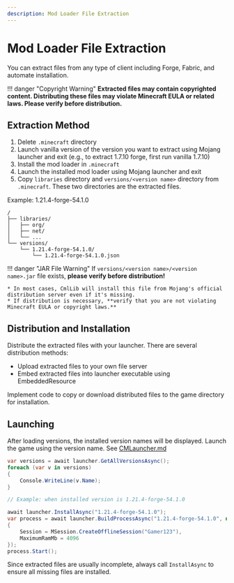 ```yaml
---
description: Mod Loader File Extraction
---
```


# Mod Loader File Extraction

You can extract files from any type of client including Forge, Fabric, and automate installation.

!!! danger "Copyright Warning"
    **Extracted files may contain copyrighted content. Distributing these files may violate Minecraft EULA or related laws. Please verify before distribution.**

## Extraction Method

1. Delete `.minecraft` directory
2. Launch vanilla version of the version you want to extract using Mojang launcher and exit (e.g., to extract 1.7.10 forge, first run vanilla 1.7.10)
3. Install the mod loader in `.minecraft`
4. Launch the installed mod loader using Mojang launcher and exit
5. Copy `libraries` directory and `versions/<version name>` directory from `.minecraft`. These two directories are the extracted files.

Example: 1.21.4-forge-54.1.0

```
/
├── libraries/
│   ├── org/
│   ├── net/
│   └── ...
└── versions/
    └── 1.21.4-forge-54.1.0/
        └── 1.21.4-forge-54.1.0.json
```

!!! danger "JAR File Warning"
    If `versions/<version name>/<version name>.jar` file exists, **please verify before distribution!**

    * In most cases, CmlLib will install this file from Mojang's official distribution server even if it's missing.
    * If distribution is necessary, **verify that you are not violating Minecraft EULA or copyright laws.**

## Distribution and Installation

Distribute the extracted files with your launcher. There are several distribution methods:

* Upload extracted files to your own file server
* Embed extracted files into launcher executable using EmbeddedResource

Implement code to copy or download distributed files to the game directory for installation.

## Launching

After loading versions, the installed version names will be displayed. Launch the game using the version name. See [CMLauncher.md](../getting-started/CMLauncher.md)

```csharp
var versions = await launcher.GetAllVersionsAsync();
foreach (var v in versions)
{
    Console.WriteLine(v.Name);
}

// Example: when installed version is 1.21.4-forge-54.1.0

await launcher.InstallAsync("1.21.4-forge-54.1.0");
var process = await launcher.BuildProcessAsync("1.21.4-forge-54.1.0", new MLaunchOption
{
    Session = MSession.CreateOfflineSession("Gamer123"),
    MaximumRamMb = 4096
});
process.Start();
```

Since extracted files are usually incomplete, always call `InstallAsync` to ensure all missing files are installed.

